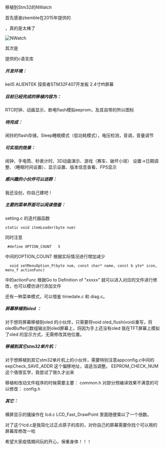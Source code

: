 移植到Stm32的NWatch

首先感谢zkemble在2015年提供的

[NWatch]: https://github.com/zkemble/NWatch

，真的是太棒了

![NWatch](https://github.com/Soysauce007/WatchX-Nwatch-stm32/tree/master/%E6%95%88%E6%9E%9C\Nwatch.jpg)


其次是

[crystaledm]: https://github.com/crystaledm/watchX


提供的c语言库


##### 开发环境： 

keil5  ALIENTEK 探索者STM32F407开发板  2.4寸tft屏幕

##### 目前已经完成的移植内容为：

RTC时钟、动画显示、断电flash模拟eeprom，及其自带的所以图标

##### 待完成：             

闹铃的flash存储，Sleep睡眠模式（低功耗模式），电压检测，音调，音量调节

##### 可实现的效果：

闹钟、手电筒、秒表计时、3D动画演示、游戏（赛车、破坏小球）
             设置->日期调整、（睡眠时间设置）、显示设置、版本信息查看、FPS显示

##### 感兴趣的小伙伴可以进群：

我还没创，你自己建吧！		
                                                  

##### 主要的菜单界面可以阅读借鉴：

setting.c 的迭代器函数  

```
static void itemLoader(byte num)   
```

同时注意

```
 #define OPTION_COUNT	5
```

中间的OPTION_COUNT 根据实际情况进行增加减少 

```
  void setMenuOption_P(byte num, const char* name, const b yte* icon, menu_f actionFunc) 
```

 中的actionFunc  根据Go to Definition  of "xxxxx" 就可以进入对应的文件进行修改，也可以模仿进行添加文件

还有一种菜单模式，可以借鉴 timedate.c 和 diag.c。

##### 屏幕移植到oled ：

对于想将屏幕移植到oled 的小伙伴，只需要将void oled_flush(void)重写，将oledBuffer[]数组输出到oled屏幕上，将因为手上还没有oled 我在TFT屏幕上模拟了oled 的显示方式，无需修改其他位置。

##### 移植到其它stm32单片机：

对于想移植到其它stm32单片机上的小伙伴，需要特别注意appconfig.c中间的eepCheck_SAVE_ADDR 这个偏移地址，请适当调整。
 EEPROM_CHECK_NUM这个值很玄学，我尝试了很久才出来

移植和改动文件程序的时候需要主要：  common.h
对部分预编译效果不满意的可以修改：       config.h

##### 其它：

横屏显示的骚操作在 lcd.c LCD_Fast_DrawPoint 里面随便乘以了一个倍数。

对了这个lcd.c是我简化过正点原子的库的，对你自己的屏幕需要你找个可以用的屏幕库修改一哈

希望大家疫情期间玩的开心，保重身体！！！

​      